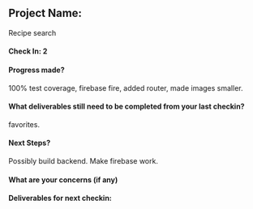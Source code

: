 ## Project Name:
Recipe search

#### Check In: 2

#### Progress made?
100% test coverage, firebase fire, added router, made images smaller.

#### What deliverables still need to be completed from your last checkin?
favorites.

#### Next Steps?
Possibly build backend. Make firebase work.

#### What are your concerns (if any)

#### Deliverables for next checkin:

